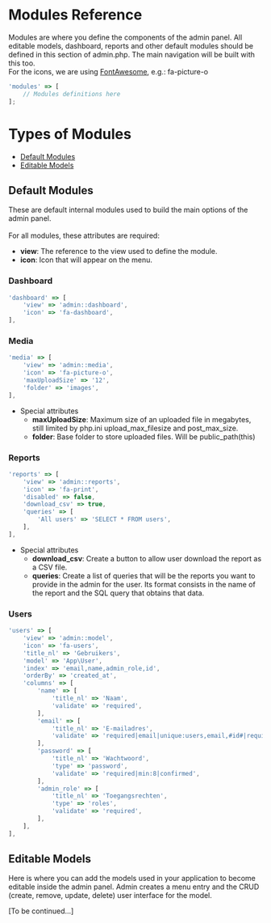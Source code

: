 # Modules Reference

Modules are where you define the components of the admin panel. 
All editable models, dashboard, reports and other default modules should be defined in this section of admin.php.
The main navigation will be built with this too.<br/>
For the icons, we are using [FontAwesome](http://fontawesome.io/icons/), e.g.: fa-picture-o


```javascript
'modules' => [
    // Modules definitions here
];
```

# Types of Modules
* [Default Modules](#default-modules)
* [Editable Models](#editable-models)

## Default Modules

These are default internal modules used to build the main options of the admin panel.<br/>
<br/>
For all modules, these attributes are required:
* **view**: The reference to the view used to define the module.
* **icon**: Icon that will appear on the menu.

### Dashboard

```javascript
'dashboard' => [
    'view' => 'admin::dashboard',
    'icon' => 'fa-dashboard',
],
```

### Media

```javascript
'media' => [
    'view' => 'admin::media',
    'icon' => 'fa-picture-o',
    'maxUploadSize' => '12',
    'folder' => 'images',
],
```
* Special attributes
  * **maxUploadSize**: Maximum size of an uploaded file in megabytes, still limited by php.ini upload_max_filesize and post_max_size.
  * **folder**: Base folder to store uploaded files. Will be public_path(this)

### Reports

```javascript
'reports' => [
    'view' => 'admin::reports',
    'icon' => 'fa-print',
    'disabled' => false,
    'download_csv' => true,
    'queries' => [
        'All users' => 'SELECT * FROM users',
    ],
],
```
* Special attributes
  * **download_csv**: Create a button to allow user download the report as a CSV file.
  * **queries**: Create a list of queries that will be the reports you want to provide in the admin for the user. 
  Its format consists in the name of the report and the SQL query that obtains that data.
  
### Users

```javascript
'users' => [
    'view' => 'admin::model',
    'icon' => 'fa-users',
    'title_nl' => 'Gebruikers',
    'model' => 'App\User',
    'index' => 'email,name,admin_role,id',
    'orderBy' => 'created_at',
    'columns' => [
        'name' => [
            'title_nl' => 'Naam',
            'validate' => 'required',
        ],
        'email' => [
            'title_nl' => 'E-mailadres',
            'validate' => 'required|email|unique:users,email,#id#|required',
        ],
        'password' => [
            'title_nl' => 'Wachtwoord',
            'type' => 'password',
            'validate' => 'required|min:8|confirmed',
        ],
        'admin_role' => [
            'title_nl' => 'Toegangsrechten',
            'type' => 'roles',
            'validate' => 'required',
        ],
    ],
],
```

## Editable Models

Here is where you can add the models used in your application to become editable inside the admin panel. 
Admin creates a menu entry and the CRUD (create, remove, update, delete) user interface for the model.

[To be continued...]
